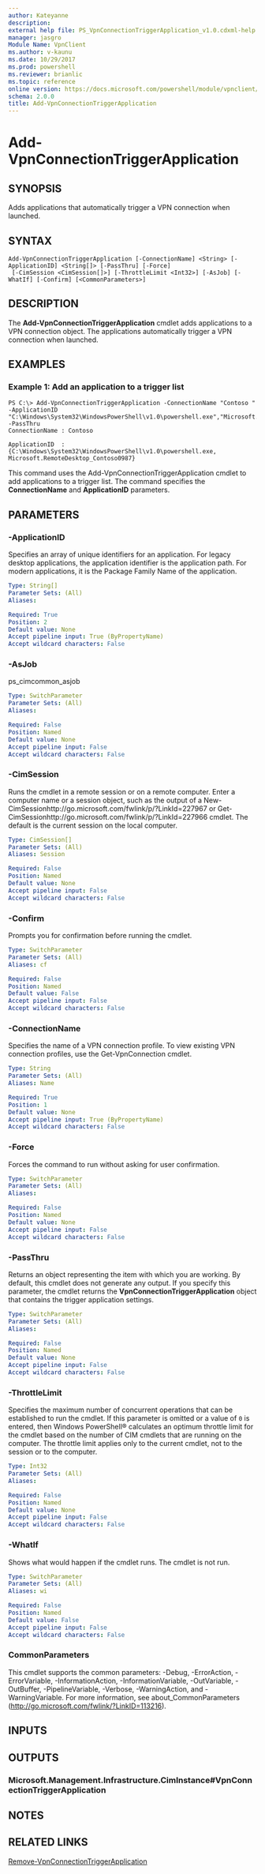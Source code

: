 ```yaml
---
author: Kateyanne
description: 
external help file: PS_VpnConnectionTriggerApplication_v1.0.cdxml-help.xml
manager: jasgro
Module Name: VpnClient
ms.author: v-kaunu
ms.date: 10/29/2017
ms.prod: powershell
ms.reviewer: brianlic
ms.topic: reference
online version: https://docs.microsoft.com/powershell/module/vpnclient/add-vpnconnectiontriggerapplication?view=windowsserver2012r2-ps&wt.mc_id=ps-gethelp
schema: 2.0.0
title: Add-VpnConnectionTriggerApplication
---
```


# Add-VpnConnectionTriggerApplication

## SYNOPSIS
Adds applications that automatically trigger a VPN connection when launched.

## SYNTAX

```
Add-VpnConnectionTriggerApplication [-ConnectionName] <String> [-ApplicationID] <String[]> [-PassThru] [-Force]
 [-CimSession <CimSession[]>] [-ThrottleLimit <Int32>] [-AsJob] [-WhatIf] [-Confirm] [<CommonParameters>]
```

## DESCRIPTION
The **Add-VpnConnectionTriggerApplication** cmdlet adds applications to a VPN connection object.
The applications automatically trigger a VPN connection when launched.

## EXAMPLES

### Example 1: Add an application to a trigger list
```
PS C:\> Add-VpnConnectionTriggerApplication -ConnectionName "Contoso " -ApplicationID "C:\Windows\System32\WindowsPowerShell\v1.0\powershell.exe","Microsoft.RemoteDesktop_Contoso0987" -PassThru
ConnectionName : Contoso

ApplicationID  : {C:\Windows\System32\WindowsPowerShell\v1.0\powershell.exe, Microsoft.RemoteDesktop_Contoso0987}
```

This command uses the Add-VpnConnectionTriggerApplication cmdlet to add applications to a trigger list.
The command specifies the **ConnectionName** and **ApplicationID** parameters.

## PARAMETERS

### -ApplicationID
Specifies an array of unique identifiers for an application.
For legacy desktop applications, the application identifier is the application path.
For modern applications, it is the Package Family Name of the application.

```yaml
Type: String[]
Parameter Sets: (All)
Aliases: 

Required: True
Position: 2
Default value: None
Accept pipeline input: True (ByPropertyName)
Accept wildcard characters: False
```

### -AsJob
ps_cimcommon_asjob

```yaml
Type: SwitchParameter
Parameter Sets: (All)
Aliases: 

Required: False
Position: Named
Default value: None
Accept pipeline input: False
Accept wildcard characters: False
```

### -CimSession
Runs the cmdlet in a remote session or on a remote computer.
Enter a computer name or a session object, such as the output of a New-CimSessionhttp://go.microsoft.com/fwlink/p/?LinkId=227967 or Get-CimSessionhttp://go.microsoft.com/fwlink/p/?LinkId=227966 cmdlet.
The default is the current session on the local computer.

```yaml
Type: CimSession[]
Parameter Sets: (All)
Aliases: Session

Required: False
Position: Named
Default value: None
Accept pipeline input: False
Accept wildcard characters: False
```

### -Confirm
Prompts you for confirmation before running the cmdlet.

```yaml
Type: SwitchParameter
Parameter Sets: (All)
Aliases: cf

Required: False
Position: Named
Default value: False
Accept pipeline input: False
Accept wildcard characters: False
```

### -ConnectionName
Specifies the name of a VPN connection profile.
To view existing VPN connection profiles, use the Get-VpnConnection cmdlet.

```yaml
Type: String
Parameter Sets: (All)
Aliases: Name

Required: True
Position: 1
Default value: None
Accept pipeline input: True (ByPropertyName)
Accept wildcard characters: False
```

### -Force
Forces the command to run without asking for user confirmation.

```yaml
Type: SwitchParameter
Parameter Sets: (All)
Aliases: 

Required: False
Position: Named
Default value: None
Accept pipeline input: False
Accept wildcard characters: False
```

### -PassThru
Returns an object representing the item with which you are working.
By default, this cmdlet does not generate any output.
If you specify this parameter, the cmdlet returns the **VpnConnectionTriggerApplication** object that contains the trigger application settings.

```yaml
Type: SwitchParameter
Parameter Sets: (All)
Aliases: 

Required: False
Position: Named
Default value: None
Accept pipeline input: False
Accept wildcard characters: False
```

### -ThrottleLimit
Specifies the maximum number of concurrent operations that can be established to run the cmdlet.
If this parameter is omitted or a value of `0` is entered, then Windows PowerShell® calculates an optimum throttle limit for the cmdlet based on the number of CIM cmdlets that are running on the computer.
The throttle limit applies only to the current cmdlet, not to the session or to the computer.

```yaml
Type: Int32
Parameter Sets: (All)
Aliases: 

Required: False
Position: Named
Default value: None
Accept pipeline input: False
Accept wildcard characters: False
```

### -WhatIf
Shows what would happen if the cmdlet runs.
The cmdlet is not run.

```yaml
Type: SwitchParameter
Parameter Sets: (All)
Aliases: wi

Required: False
Position: Named
Default value: False
Accept pipeline input: False
Accept wildcard characters: False
```

### CommonParameters
This cmdlet supports the common parameters: -Debug, -ErrorAction, -ErrorVariable, -InformationAction, -InformationVariable, -OutVariable, -OutBuffer, -PipelineVariable, -Verbose, -WarningAction, and -WarningVariable. For more information, see about_CommonParameters (http://go.microsoft.com/fwlink/?LinkID=113216).

## INPUTS

## OUTPUTS

### Microsoft.Management.Infrastructure.CimInstance#VpnConnectionTriggerApplication

## NOTES

## RELATED LINKS

[Remove-VpnConnectionTriggerApplication](./Remove-VpnConnectionTriggerApplication.md)

